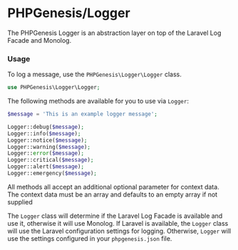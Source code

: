 # PHPGenesis/Logger

The PHPGenesis Logger is an abstraction layer on top of the Laravel Log Facade and Monolog.

### Usage

To log a message, use the `PHPGenesis\Logger\Logger` class.

```php
use PHPGenesis\Logger\Logger;
```

The following methods are available for you to use via `Logger`:

```php
$message = 'This is an example logger message';

Logger::debug($message);
Logger::info($message);
Logger::notice($message);
Logger::warning($message);
Logger::error($message);
Logger::critical($message);
Logger::alert($message);
Logger::emergency($message);
```

All methods all accept an additional optional parameter for context data. The context data must be an array and defaults to an empty array if not supplied

The `Logger` class will determine if the Laravel Log Facade is available and use it, otherwise it will use Monolog. If Laravel is available, the `Logger` class will use
the Laravel configuration settings for logging. Otherwise, `Logger` will use the settings configured in your `phpgenesis.json` file.